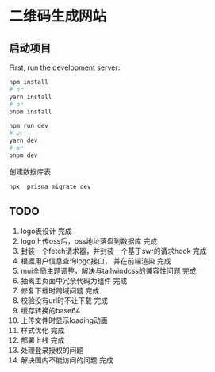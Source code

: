 # 二维码生成网站

## 启动项目

First, run the development server:
```bash
npm install
# or
yarn install
# or
pnpm install
```

```bash
npm run dev
# or
yarn dev
# or
pnpm dev
```

创建数据库表
```bash
npx  prisma migrate dev  
```

## TODO

1. logo表设计  完成
2. logo上传oss后，oss地址落盘到数据库 完成
3. 封装一个fetch请求器，并封装一个基于swr的请求hook 完成
4. 根据用户信息查询logo接口， 并在前端渲染 完成
5. mui全局主题调整，解决与tailwindcss的兼容性问题 完成
6. 抽离主页面中冗余代码为组件 完成
7. 修复下载时跨域问题 完成
8. 校验没有url时不让下载 完成
9. 缓存转换的base64 
10. 上传文件时显示loading动画
11. 样式优化 完成
12. 部署上线 完成
13. 处理登录授权的问题
14. 解决国内不能访问的问题 完成






